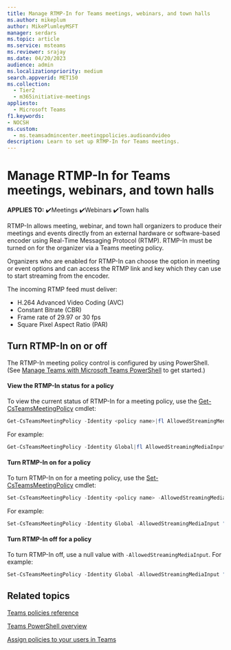 ```yaml
---
title: Manage RTMP-In for Teams meetings, webinars, and town halls
ms.author: mikeplum
author: MikePlumleyMSFT
manager: serdars
ms.topic: article
ms.service: msteams
ms.reviewer: srajay
ms.date: 04/20/2023
audience: admin
ms.localizationpriority: medium
search.appverid: MET150
ms.collection: 
  - Tier2
  - m365initiative-meetings
appliesto: 
  - Microsoft Teams
f1.keywords:
- NOCSH
ms.custom: 
  - ms.teamsadmincenter.meetingpolicies.audioandvideo
description: Learn to set up RTMP-In for Teams meetings.
---
```


# Manage RTMP-In for Teams meetings, webinars, and town halls

**APPLIES TO:** ✔️Meetings ✔️Webinars ✔️Town halls

RTMP-In allows meeting, webinar, and town hall organizers to produce their meetings and events directly from an external hardware or software-based encoder using Real-Time Messaging Protocol (RTMP). RTMP-In must be turned on for the organizer via a Teams meeting policy.

Organizers who are enabled for RTMP-In can choose the option in meeting or event options and can access the RTMP link and key which they can use to start streaming from the encoder.

The incoming RTMP feed must deliver:  
- H.264 Advanced Video Coding (AVC)
- Constant Bitrate (CBR)
- Frame rate of 29.97 or 30 fps
- Square Pixel Aspect Ratio (PAR)

## Turn RTMP-In on or off

The RTMP-In meeting policy control is configured by using PowerShell. (See [Manage Teams with Microsoft Teams PowerShell](teams-powershell-managing-teams.md) to get started.)

#### View the RTMP-In status for a policy

To view the current status of RTMP-In for a meeting policy, use the [Get-CsTeamsMeetingPolicy](/powershell/module/skype/get-csteamsmeetingpolicy) cmdlet:


```PowerShell
Get-CsTeamsMeetingPolicy -Identity <policy name>|fl AllowedStreamingMediaInput
```

For example:
```PowerShell
Get-CsTeamsMeetingPolicy -Identity Global|fl AllowedStreamingMediaInput
```

#### Turn RTMP-In on for a policy

To turn RTMP-In on for a meeting policy, use the [Set-CsTeamsMeetingPolicy](/powershell/module/skype/set-csteamsmeetingpolicy) cmdlet:


```powershell
Set-CsTeamsMeetingPolicy -Identity <policy name> -AllowedStreamingMediaInput "RTMP"  
```

For example:

```powershell
Set-CsTeamsMeetingPolicy -Identity Global -AllowedStreamingMediaInput "RTMP"  
```

#### Turn RTMP-In off for a policy

To turn RTMP-In off, use a null value with `-AllowedStreamingMediaInput`. For example:

```powershell
Set-CsTeamsMeetingPolicy -Identity Global -AllowedStreamingMediaInput ""
```

## Related topics

[Teams policies reference](settings-policies-reference.md#audio--video)

[Teams PowerShell overview](teams-powershell-overview.md)

[Assign policies to your users in Teams](policy-assignment-overview.md)

